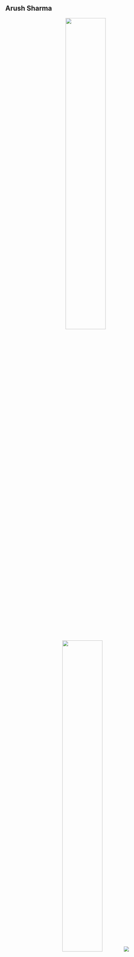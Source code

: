 ## Arush Sharma
<!--
![](https://visitor-badge.glitch.me/badge?page_id=arushsharma24.arushsharma24)
[![GitHub followers](https://img.shields.io/github/followers/arushsharma24.svg?style=social&label=Follow)](https://github.com/arushsharma24?tab=followers)
-->
<p align="center">
  <img height="50%" width="auto" src ="https://github-readme-stats-sigma-five.vercel.app/api?username=arushsharma24&show_icons=true&count_private=true&theme=darcula&hide_border=true&hide=issues,contribs&bg_color=00000000">
  <img height="50%" width="auto" src ="https://github-readme-stats-sigma-five.vercel.app/api/top-langs/?username=arushsharma24&layout=compact&hide_border=true&theme=darcula&bg_color=00000000&langs_count=6&hide=jupyter%20notebook,tex,css,php&exclude_repo=Pacman-AI">
  <img src ="https://github-readme-streak-stats.herokuapp.com?user=arushsharma24&theme=darcula&hide_border=true&background=FFFFFF00">
  <br>
  <br>
  <!-- <a href="https://www.buymeacoffee.com/arushsharma24"> <img align="center" src="https://cdn.buymeacoffee.com/buttons/v2/default-orange.png" height="50" width="150" padding="5" margin="5" alt="aveek.saha" /></a> -->
  <a href="https://www.linkedin.com/in/arushsharma24"> <img align="center" src="https://cdn-icons-png.flaticon.com/512/174/174857.png" height="50" width="50" alt="arushsharma24" /></a>
</p>


<!--
**arushsharma24/arushsharma24** is a ✨ _special_ ✨ repository because its `README.md` (this file) appears on your GitHub profile.

Here are some ideas to get you started:

- 🔭 I’m currently working on ...
- 🌱 I’m currently learning ...
- 👯 I’m looking to collaborate on ...
- 🤔 I’m looking for help with ...
- 💬 Ask me about ...
- 📫 How to reach me: ...
- 😄 Pronouns: ...
- ⚡ Fun fact: ...
-->
